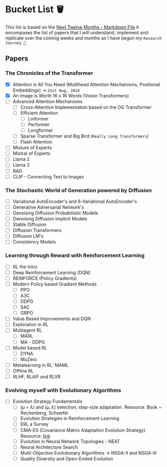 # Bucket List 🪣

This list is based on the [Next Twelve Months - Markdown File](./NextTwelveMonths.md) it encompases the list of papers that I will understand, implement and replicate over the coming weeks and months as I have begun my `Research Journey 🔬`

## Papers
### The Chronicles of the Transformer
- [x] Attention is All You Need (Multihead Attention Mechanisms, Positional Embeddings) -> `31st Aug, 2024`
- [x] An Image is Worth 16 x 16 Words (Vision Transformers)
- [ ] Advanced Attention Mechanisms
    - [ ] Cross-Attention Implementation based on the OG Transformer
    - [ ] Efficient Attention
        - [ ] Linformer
        - [ ] Performer
        - [ ] Longformer
    - [ ] Sparse Transformer and Big Bird (`Really Long Transformers`)
    - [ ] Flash Attention
- [ ] Mixture of Experts
- [ ] Mixtral of Experts
- [ ] Llama 2
- [ ] Llama 3
- [ ] RAG
- [ ] CLIP - Connecting Text to Images

### The Stochastic World of Generation powered by Diffusion
- [ ] Variational AutoEncoder's and ß-Variational AutoEncoder's
- [ ] Generative Adversarial Network's
- [ ] Denoising Diffusion Probabilistic Models
- [ ] Denoising Diffusion Implicit Models
- [ ] Stable Diffusion
- [ ] Diffusion Transformers
- [ ] Diffusion LM's
- [ ] Consistency Models

### Learning through Reward with Reinforcement Learning
- [ ] RL the Intro
- [ ] Deep Reinforcement Learning (DQN)
- [ ] REINFORCE (Policy Gradients)
- [ ] Modern Policy based Gradient Methods
    - [ ] PPO
    - [ ] A3C
    - [ ] DDPG
    - [ ] SAC
    - [ ] GRPO
- [ ] Value Based Improvements and DQN
- [ ] Exploration in RL
- [ ] Multiagent RL
    - [ ] MARL
    - [ ] MA - DDPG
- [ ] Model based RL
    - [ ] DYNA
    - [ ] MuZero
- [ ] Metalearning in RL: MAML
- [ ] Offline RL
- [ ] RLHF, RLAIF and RLVR

### Evolving myself with Evolutionary Algorithms
- [ ] Evolution Strategy Fundamentals
    - [ ] $(\mu + \lambda)$ and $(\mu, \lambda)$ selection, step-size adaptation. 
    Resource: Book ~ Rechenberg, Schwefel
    - [ ] Evolution Strategies in Reinforcement Learning
    - [ ] ERL a Survey
    - [ ] CMA-ES (Covariance Matrix Adaptation Evolution Strategy)
    Resource: [link](https://inria.hal.science/hal-01121016/document)
    - [ ] Evolution in Neural Network Topologies - NEAT
    - [ ] Neural Architecture Search
    - [ ] Multi-Objective Evolutionary Algorithms -> NSGA-II and NSGA-III
    - [ ] Quality Diversity and Open-Ended Evolution